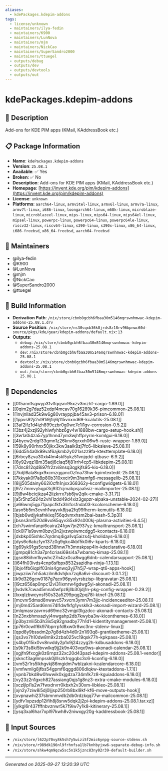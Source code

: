 ```yaml
---
aliases:
  - kdePackages.kdepim-addons
tags:
  - license/unknown
  - maintainers/ilya-fedin
  - maintainers/K900
  - maintainers/LunNova
  - maintainers/mjm
  - maintainers/NickCao
  - maintainers/SuperSandro2000
  - maintainers/ttuegel
  - outputs/debug
  - outputs/dev
  - outputs/devtools
  - outputs/out
---
```


# kdePackages.kdepim-addons

## 📝 Description

Add-ons for KDE PIM apps (KMail, KAddressBook etc.)

## 📋 Package Information

- **Name**: `kdePackages.kdepim-addons`
- **Version**: `25.08.1`
- **Available**: ✅ Yes
- **Broken**: ✅ No
- **Description**: Add-ons for KDE PIM apps (KMail, KAddressBook etc.)
- **Homepage**: [https://invent.kde.org/pim/kdepim-addons](https://invent.kde.org/pim/kdepim-addons)
- **License**: `unknown`
- **Platforms**: `aarch64-linux`, `armv5tel-linux`, `armv6l-linux`, `armv7a-linux`, `armv7l-linux`, `i686-linux`, `loongarch64-linux`, `m68k-linux`, `microblaze-linux`, `microblazeel-linux`, `mips-linux`, `mips64-linux`, `mips64el-linux`, `mipsel-linux`, `powerpc-linux`, `powerpc64-linux`, `powerpc64le-linux`, `riscv32-linux`, `riscv64-linux`, `s390-linux`, `s390x-linux`, `x86_64-linux`, `i686-freebsd`, `x86_64-freebsd`, `aarch64-freebsd`
## 👥 Maintainers

- @ilya-fedin
- @K900
- @LunNova
- @mjm
- @NickCao
- @SuperSandro2000
- @ttuegel


## 🔧 Build Information

- **Derivation Path**: `/nix/store/cbnb0gcbh6fbaa30m5146mqrswnhmwac-kdepim-addons-25.08.1.drv`
- **Source Position**: `/nix/store/ns30sqxb36k8jrds8z18rv96bpnwc60d-source/pkgs/kde/gear/kdepim-addons/default.nix:13`
- **Outputs**:
  - `debug`:  `/nix/store/cbnb0gcbh6fbaa30m5146mqrswnhmwac-kdepim-addons-25.08.1`
  - `dev`:  `/nix/store/cbnb0gcbh6fbaa30m5146mqrswnhmwac-kdepim-addons-25.08.1`
  - `devtools`:  `/nix/store/cbnb0gcbh6fbaa30m5146mqrswnhmwac-kdepim-addons-25.08.1`
  - `out`:  `/nix/store/cbnb0gcbh6fbaa30m5146mqrswnhmwac-kdepim-addons-25.08.1`

## 🔗 Dependencies

- [[0f5ann1sgwyp31vlfqqsnr95xzv3mzhf-cargo-1.89.0]]
- [[0qim2g7daz52xdpf4mcav70g16289k36-pimcommon-25.08.1]]
- [[1nvjnllad35k9w6g80vrayppjba45av3-prison-6.18.0]]
- [[1ppvs92ji2vl91i9j1rj6j115vnxnd69-kcalutils-25.08.1]]
- [[3af2lfz1d4izh899czbr0g0wc7c1i1gv-corrosion-0.5.2]]
- [[3bz4j2xzjl92yhiwfyhbz6gv4w1888bw-cargo-setup-hook.sh]]
- [[3w1a0i4za57yp1hnnd7ym3wjhffpryrm-kxmlgui-6.18.0]]
- [[4bycw2rdgf33gmn1z26knv8grxxh06w5-rustc-wrapper-1.89.0]]
- [[59k8y90rhnx50jikx3kw3aalk9zj7fc6-libksieve-25.08.1]]
- [[6dd5h4a0k99vaf6ajkmb2y021xszz9fa-ktexttemplate-6.18.0]]
- [[6rbcy8zva30xk4lm4skl5ykz51vnjqdd-qtbase-6.9.2]]
- [[6y92vqz18m35adj6claq5fj81rrh4cp5-libkdepim-25.08.1]]
- [[7dnc812qd8i97fr2zvi8nsq3qgkjfs95-kio-6.18.0]]
- [[7kdjl6ala8rgx9xcmzqganc0zfna73hw-kpimtextedit-25.08.1]]
- [[7kkyak0f7a8p80b310xxcir9m3hamfg6-messagelib-25.08.1]]
- [[8ijj505dainy662i0cfh1njxx368362y-kconfigwidgets-6.18.0]]
- [[97z7mmvy5qpi3rj932cjmabpsjaa5siz-mailimporter-25.08.1]]
- [[9j8w4bcicjkza42lizkrrx7sb6jw2qik-cmake-3.31.7]]
- [[a5r5hz5d24z2vhl1zdd49d4xiz3gspzr-alpaka-unstable-2024-02-27]]
- [[a66wmj5gp71papcfkfx3lrifcsfnda03-kcolorscheme-6.18.0]]
- [[asn5b5m3cvnh1wayvk8jsa2fq99fhcrm-kcmutils-6.18.0]]
- [[bjsb6wdjykafnkixq156qdvmxhsm2bai-bash-5.3p3]]
- [[bsns3mf520d8vx9i5qyv3i5x92s000kj-plasma-activities-6.4.5]]
- [[ch7swimfanpi6caira24fgw7jn2937yz-kmailtransport-25.08.1]]
- [[ck0l71s9svm0bzvj3n2jvzwpiwmcdgg5-kcontacts-6.18.0]]
- [[dxbkp05ishkc7qrdmq4iga1vq5aizs4j-kholidays-6.18.0]]
- [[dys6c6abzfyn137z0g9gkc4kbf5k0i6v-kparts-6.18.0]]
- [[g69yk91gs5cnzd38hnw7h3mnskpsp4ln-kdeclarative-6.18.0]]
- [[gmpq81ch3a7pr4criasi69si4a7wbamq-kimap-25.08.1]]
- [[gsn88iihm1kywhc27n4zx0ca8wgg6dnb-calendarsupport-25.08.1]]
- [[i64fh03ivds4cnp6sfbpx8532sazidha-ninja-1.13.1]]
- [[ibjx4fb6iqplf03nis4gnwq3yji7h5j7-wrap-qt6-apps-hook]]
- [[iwpziiw7vh5akzilm8dvhjkn7zq8a6vi-discount-3.0.1.2]]
- [[k9d326gcw0187g7qcx96pyxlyrsbzisp-libgravatar-25.08.1]]
- [[l9cz656ap0npc12vi31ixmrw4gdwg5yi-akonadi-25.08.1]]
- [[lvdvlk7cwad5mna0wfpz8jllb30jdj1n-pkg-config-wrapper-0.29.2]]
- [[lxxqlzbwcynsf50s32a5299pqg2pq78l-ktnef-25.08.1]]
- [[mcvnr5dmsd8nwavc57xvcm3ymn7m3jjc-incidenceeditor-25.08.1]]
- [[mj0m425ard6nmi74l1dwfkfg1yvsklk3-akonadi-import-wizard-25.08.1]]
- [[mlqmasrzavrnsd69mc32vmjpl3lgzdcc-akonadi-contacts-25.08.1]]
- [[n23nxbhmxazlyj4nwgahp2db7kwyba3w-kiconthemes-6.18.0]]
- [[p3byznlii5b3h3is5q92gnadby77h1d1-kidentitymanagement-25.08.1]]
- [[p76r0cwlf6k97ibprrpfd8xw0r8wc3nx-stdenv-linux]]
- [[qpd8y9bssdm2p7g8d4zh4d0r2n1i93q8-grantleetheme-25.08.1]]
- [[qs3vx7h10dw8m9x2zba025vc19qsk77h-kpkpass-25.08.1]]
- [[s4by015ix0vv8nvddy2p1x9j24zzyg2h-kdbusaddons-6.18.0]]
- [[s9k73s8ki5bvwlkq9jj2k9n403vqx9ws-akonadi-calendar-25.08.1]]
- [[sgjfn9fxcgjk0z6rnpz32xc20d43pazl-kdepim-addons-25.08.1-vendor]]
- [[skncf3ag6mpssk0jlllszk1rqgqbc3c6-kconfig-6.18.0]]
- [[vm52r1rs5lkhgvkj86mgidm7wblzakni-kcalendarcore-6.18.0]]
- [[vmfwmilg8jfbs54gpmf6qggd806dlqkw-ktextaddons-1.7.1]]
- [[vpnb7bkd8w0hwwik0xjgdza734m1k7z8-kguiaddons-6.18.0]]
- [[vy23z2n1gxch827assiang0qjs1g8nz3-extra-cmake-modules-6.18.0]]
- [[xczljlpl1s2w7fwxdrvrr0kbxh2v30xm-libkleo-25.08.1]]
- [[xjn2y7ziw8i5dj0ljjsp250rb8bxl9kf-kf6-move-outputs-hook]]
- [[xvpnawhi237sbmnmvdb2db0rdzkqq77w-mailcommon-25.08.1]]
- [[ydfv1xpzsdp12ifih8j8snw5dqk2j2pi-kdepim-addons-25.08.1.tar.xz]]
- [[ylkgl6r437fffnbvznwr5k7f9iw7y1k8-kitinerary-25.08.1]]
- [[ysq3xal6har7xpl97kwh8v2niwxgy20g-kaddressbook-25.08.1]]

## 📁 Input Sources

- `/nix/store/l622p70vy8k5sh7y5wizi5f2mic6ynpg-source-stdenv.sh`
- `/nix/store/r989dk196nl9frhnfsa1lb7knhbyjxw6-separate-debug-info.sh`
- `/nix/store/shkw4qm9qcw5sc5n1k5jznc83ny02r39-default-builder.sh`

---
*Generated on 2025-09-27 13:20:39 UTC*
